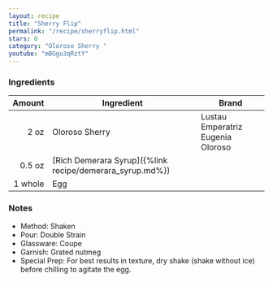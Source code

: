 ```yaml
---
layout: recipe
title: "Sherry Flip"
permalink: "/recipe/sherryflip.html"
stars: 0
category: "Oloroso Sherry "
youtube: "mBGgu3qRztY"
---
```


### Ingredients

|  Amount  | Ingredient               | Brand                                   |
| ------: | -------------------------------------------------------- | --------------------------------- |
|    2 oz | Oloroso Sherry                                           | Lustau Emperatriz Eugenia Oloroso |
|  0.5 oz | [Rich Demerara Syrup]({%link recipe/demerara_syrup.md%}) |
| 1 whole | Egg                                                      |

### Notes

- Method: Shaken
- Pour: Double Strain
- Glassware: Coupe
- Garnish: Grated nutmeg
- Special Prep: For best results in texture, dry shake (shake without ice) before chilling to agitate the egg.
